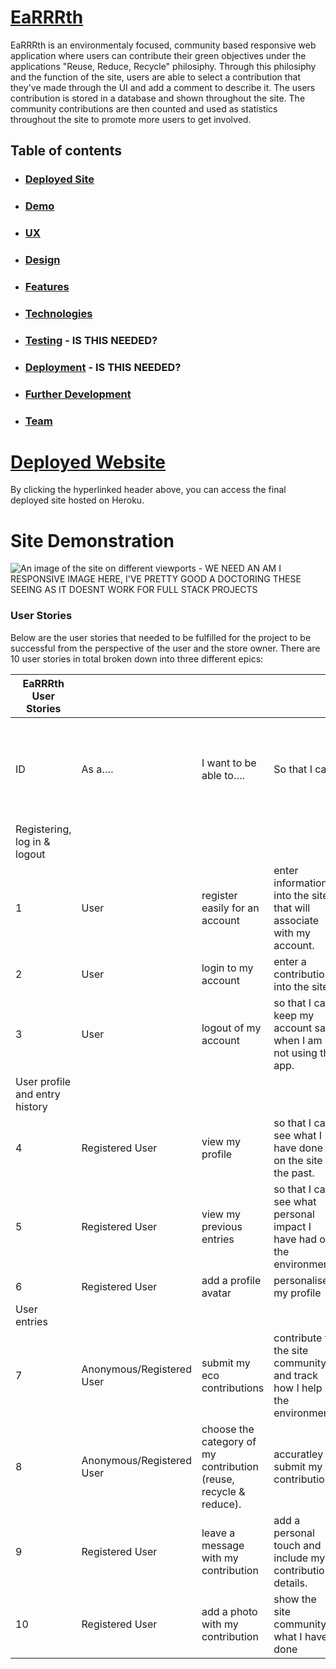 # **[EaRRRth](#)**
EaRRRth is an environmentaly focused, community based responsive web application where users can contribute their green objectives under the applications "Reuse, Reduce, Recycle" philosiphy. Through this philosiphy and the function of the site, users are able to select a contribution that they've made through the UI and add a comment to describe it. The users contribution is stored in a database and shown throughout the site. The community contributions are then counted and used as statistics throughout the site to promote more users to get involved.

## Table of contents
* ### [Deployed Site](#deployed-website)
* ### [Demo](#site-demonstration)
* ### [UX](#user-experience)
* ### [Design](#design-features)
* ### [Features](#functional-features)
* ### [Technologies](#technologies-used)
* ### [Testing](#application-testing) - IS THIS NEEDED?
* ### [Deployment](#deploying-the-site) - IS THIS NEEDED?
* ### [Further Development](#further-development-scope)
* ### [Team](#team-credits)

# [**Deployed Website**](#)  
By clicking the hyperlinked header above, you can access the final deployed site hosted on Heroku.

# <a id="site-demonstration"> **Site Demonstration**</a>  
![An image of the site on different viewports](#) - WE NEED AN AM I RESPONSIVE IMAGE HERE, I'VE PRETTY GOOD A DOCTORING THESE SEEING AS IT DOESNT WORK FOR FULL STACK PROJECTS

### **User Stories**
Below are the user stories that needed to be fulfilled for the project to be successful from the perspective of the user and the store owner. There are 10 user stories in total broken down into three different epics:

| EaRRRth User Stories           |                           |                                                                   |                                                                        |                                               |
|--------------------------------|---------------------------|-------------------------------------------------------------------|------------------------------------------------------------------------|-----------------------------------------------|
| ID                             | As a….                    | I want to be able to….                                            | So that I can                                                          | Must have, should have, could have, wont have |
| Registering, log in & logout   |                           |                                                                   |                                                                        |                                               |
| 1                              | User                      | register easily for an account                                    | enter information into the site that will associate with my account.   | must have                                     |
| 2                              | User                      | login to my account                                               | enter a contribution  into the site.                                   | must have                                     |
| 3                              | User                      | logout of my account                                              | so that I can keep my account safe when I am not using the app.        | must have                                     |
| User profile and entry history |                           |                                                                   |                                                                        |                                               |
| 4                              | Registered User           | view my profile                                                   | so that I can see what I have done on the site in the past.            | must have                                     |
| 5                              | Registered User           | view my previous entries                                          | so that I can see what personal impact I have had on the environment.  | must have                                     |
| 6                              | Registered User           | add a profile avatar                                              | personalise my profile                                                 | should have                                   |
| User entries                   |                           |                                                                   |                                                                        |                                               |
| 7                              | Anonymous/Registered User | submit my eco contributions                                       | contribute to the site community and track how I help the environment. | must have                                     |
| 8                              | Anonymous/Registered User | choose the category of my contribution (reuse, recycle & reduce). | accuratley submit my contribution.                                     | must have                                     |
| 9                              | Registered User           | leave a message with my contribution                              | add a personal touch and include my contribution details.              | must have                                     |
| 10                             | Registered User           | add a photo with my contribution                                  | show the site community what I have done                               | could have                                    |